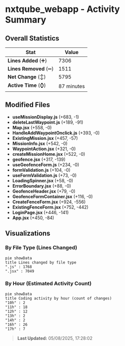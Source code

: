 # nxtqube_webapp - Activity Summary 

## Overall Statistics

| Stat                   | Value                                                             |
| ---------------------- | ----------------------------------------------------------------- |
| **Lines Added** (➕)   | 7306                                          |
| **Lines Removed** (➖) | 1511                                        |
| **Net Change** (↕)    | 5795                |
| **Active Time** (⌚)   | 87 minutes |


## Modified Files
- **useMissionDisplay.js** (+683, -1)
- **deleteLastWaypoint.js** (+189, -91)
- **Map.jsx** (+558, -0)
- **HandleAddWaypointOnclick.js** (+393, -0)
- **ExistingMission.jsx** (+457, -57)
- **MissionInfo.jsx** (+542, -0)
- **WaypointAction.jsx** (+321, -0)
- **createMissionHome.jsx** (+522, -0)
- **geofence.jsx** (+317, -139)
- **useGeofenceForm.js** (+234, -0)
- **formValidation.js** (+104, -0)
- **useFormValidation.js** (+73, -0)
- **LoadingSpinner.jsx** (+58, -0)
- **ErrorBoundary.jsx** (+88, -0)
- **GeofenceHeader.jsx** (+79, -0)
- **GeofenceFormContainer.jsx** (+116, -0)
- **CreateFenceForm.jsx** (+924, -556)
- **ExistingFenceForm.jsx** (+752, -442)
- **LoginPage.jsx** (+446, -141)
- **App.jsx** (+450, -84)

## Visualizations

### By File Type (Lines Changed)

```mermaid
pie showData
title Lines changed by file type
".js" : 1768
".jsx" : 7049
```

### By Hour (Estimated Activity Count)

```mermaid
pie showData
title Coding activity by hour (count of changes)
"10h" : 2
"11h" : 18
"12h" : 12
"13h" : 2
"14h" : 2
"16h" : 26
"17h" : 7
```


> **Last Updated:** 05/08/2025, 17:28:02